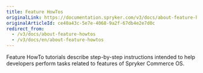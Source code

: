 ```yaml
---
title: Feature HowTos
originalLink: https://documentation.spryker.com/v3/docs/about-feature-howtos
originalArticleId: ce40a43c-5e7e-4068-9a2f-67db4e2e7d0c
redirect_from:
  - /v3/docs/about-feature-howtos
  - /v3/docs/en/about-feature-howtos
---
```


Feature HowTo tutorials describe step-by-step instructions intended to help developers perform tasks related to features of Spryker Commerce OS.
